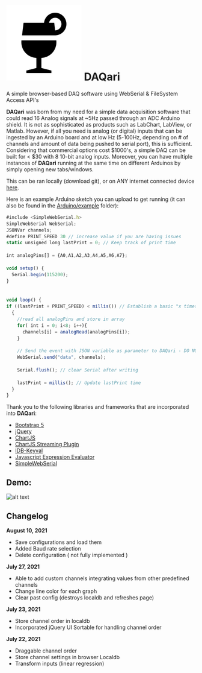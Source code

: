# ![DAQari](https://github.com/nravanelli/DAQari/blob/main/images/logo.svg) DAQari

A simple browser-based DAQ software using WebSerial &amp; FileSystem Access API's

**DAQari** was born from my need for a simple data acquisition software that could read 16 Analog signals at ~5Hz passed through an ADC Arduino shield. It is not as sophisticated as products such as LabChart, LabView, or Matlab. However, if all you need is analog (or digital) inputs that can be ingested by an Arduino board and at low Hz (5-100Hz, depending on # of channels and amount of data being pushed to serial port), this is sufficient. Considering that commercial options cost $1000's, a simple DAQ can be built for < $30 with 8 10-bit analog inputs. Moreover, you can have multiple instances of **DAQari** running at the same time on different Arduinos by simply opening new tabs/windows.

This can be ran locally (download git), or on ANY internet connected device [here](https://nravanelli.github.io/DAQari/).

Here is an example Arduino sketch you can upload to get running (it can also be found in the [Arduino/example](../Arduino/example) folder):
```javascript
#include <SimpleWebSerial.h>
SimpleWebSerial WebSerial;
JSONVar channels;
#define PRINT_SPEED 30 // increase value if you are having issues
static unsigned long lastPrint = 0; // Keep track of print time

int analogPins[] = {A0,A1,A2,A3,A4,A5,A6,A7};

void setup() {
  Serial.begin(115200);
}


void loop() {
if ((lastPrint + PRINT_SPEED) < millis()) // Establish a basic "x times per second" routine.
  {
    //read all analogPins and store in array
    for( int i = 0; i<8; i++){
      channels[i] = analogRead(analogPins[i]);
    }

    // Send the event with JSON variable as parameter to DAQari - DO NOT REMOVE "data". DAQari is listening for that string to be sent, this triggers new data
    WebSerial.send("data", channels);

    Serial.flush(); // clear Serial after writing

    lastPrint = millis(); // Update lastPrint time
  }
}
```

Thank you to the following libraries and frameworks that are incorporated into **DAQari**:

- [Bootstrap 5](https://getbootstrap.com/)
- [jQuery](https://jquery.com/)
- [ChartJS](https://www.chartjs.org/)
- [ChartJS Streaming Plugin](https://nagix.github.io/chartjs-plugin-streaming/latest/)
- [IDB-Keyval](https://github.com/jakearchibald/idb-keyval)
- [Javascript Expression Evaluator](https://github.com/silentmatt/expr-eval)
- [SimpleWebSerial](https://fmgrafikdesign.gitbook.io/simplewebserial/)


## Demo:

![alt text](https://github.com/nravanelli/DAQari/blob/main/images/DAQariV1.gif)

Changelog
------
__August 10, 2021__
- Save configurations and load them
- Added Baud rate selection
- Delete configuration ( not fully implemented )

__July 27, 2021__
- Able to add custom channels integrating values from other predefined channels
- Change line color for each graph
- Clear past config (destroys localdb and refreshes page)

__July 23, 2021__
- Store channel order in localdb
- Incorporated jQuery UI Sortable for handling channel order

__July 22, 2021__
- Draggable channel order
- Store channel settings in browser Localdb
- Transform inputs (linear regression)
